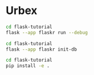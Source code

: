 # Urbex

```sh
cd flask-tutorial
flask --app flaskr run --debug
```

```sh
cd flask-tutorial
flask --app flaskr init-db
```

```sh
cd flask-tutorial
pip install -e .
```
